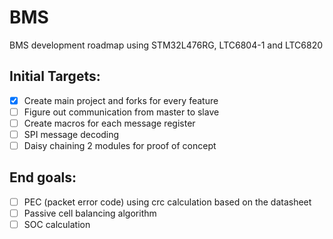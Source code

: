# BMS
BMS development roadmap using STM32L476RG, LTC6804-1 and LTC6820

## Initial Targets:
- [x] Create main project and forks for every feature
- [ ] Figure out communication from master to slave
- [ ] Create macros for each message register
- [ ] SPI message decoding
- [ ] Daisy chaining 2 modules for proof of concept

## End goals:
- [ ] PEC (packet error code) using crc calculation based on the datasheet
- [ ] Passive cell balancing algorithm
- [ ] SOC calculation 
